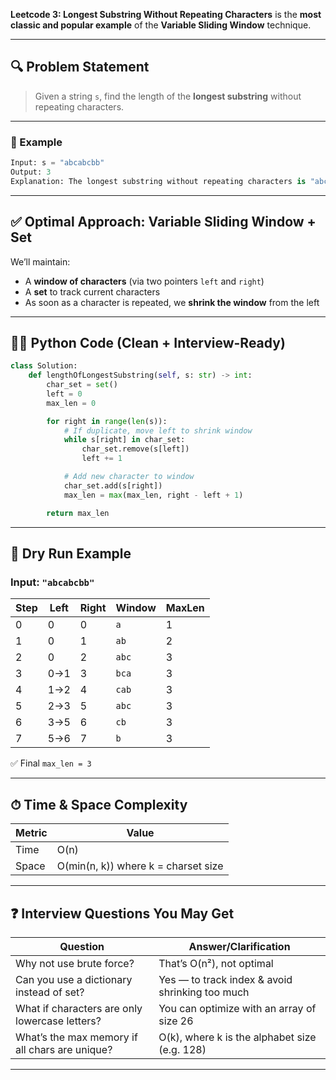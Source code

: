 **Leetcode 3: Longest Substring Without Repeating Characters** is the **most classic and popular example** of the **Variable Sliding Window** technique.

---

## 🔍 Problem Statement

> Given a string `s`, find the length of the **longest substring** without repeating characters.

---

### 🧪 Example

```python
Input: s = "abcabcbb"
Output: 3  
Explanation: The longest substring without repeating characters is "abc"
```

---

## ✅ Optimal Approach: Variable Sliding Window + Set

We’ll maintain:

* A **window of characters** (via two pointers `left` and `right`)
* A **set** to track current characters
* As soon as a character is repeated, we **shrink the window** from the left

---

## 🧑‍💻 Python Code (Clean + Interview-Ready)

```python
class Solution:
    def lengthOfLongestSubstring(self, s: str) -> int:
        char_set = set()
        left = 0
        max_len = 0

        for right in range(len(s)):
            # If duplicate, move left to shrink window
            while s[right] in char_set:
                char_set.remove(s[left])
                left += 1

            # Add new character to window
            char_set.add(s[right])
            max_len = max(max_len, right - left + 1)

        return max_len
```

---

## 🧠 Dry Run Example

### Input: `"abcabcbb"`

| Step | Left | Right | Window | MaxLen |
| ---- | ---- | ----- | ------ | ------ |
| 0    | 0    | 0     | `a`    | 1      |
| 1    | 0    | 1     | `ab`   | 2      |
| 2    | 0    | 2     | `abc`  | 3      |
| 3    | 0→1  | 3     | `bca`  | 3      |
| 4    | 1→2  | 4     | `cab`  | 3      |
| 5    | 2→3  | 5     | `abc`  | 3      |
| 6    | 3→5  | 6     | `cb`   | 3      |
| 7    | 5→6  | 7     | `b`    | 3      |

✅ Final `max_len = 3`

---

## ⏱ Time & Space Complexity

| Metric | Value                               |
| ------ | ----------------------------------- |
| Time   | O(n)                                |
| Space  | O(min(n, k)) where k = charset size |

---

## ❓ Interview Questions You May Get

| Question                                       | Answer/Clarification                            |
| ---------------------------------------------- | ----------------------------------------------- |
| Why not use brute force?                       | That’s O(n²), not optimal                       |
| Can you use a dictionary instead of set?       | Yes — to track index & avoid shrinking too much |
| What if characters are only lowercase letters? | You can optimize with an array of size 26       |
| What’s the max memory if all chars are unique? | O(k), where k is the alphabet size (e.g. 128)   |

---
